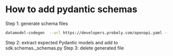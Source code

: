 # How to add pydantic schemas

Step 1: generate schema files
```bash
datamodel-codegen  --url https://developers.probely.com/openapi.yaml --input-file-type openapi --output-model-type pydantic_v2.BaseModel  --output deleteme_generated_schema.py --use-annotated --field-constraints --wrap-string-literal --use-double-quotes  --snake-case-field
```
Step 2: extract expected Pydantic models and add to sdk.schemas._schemas.py 
Step 3: delete generated file
